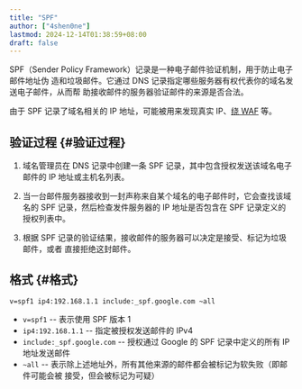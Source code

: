 ```yaml
---
title: "SPF"
author: ["4shen0ne"]
lastmod: 2024-12-14T01:38:59+08:00
draft: false
---
```


SPF（Sender Policy Framework）记录是一种电子邮件验证机制，用于防止电子邮件地址伪
造和垃圾邮件。它通过 DNS 记录指定哪些服务器有权代表你的域名发送电子邮件，从而帮
助接收邮件的服务器验证邮件的来源是否合法。

由于 SPF 记录了域名相关的 IP 地址，可能被用来发现真实 IP、[绕 WAF](https://github.com/mmarting/unwaf) 等。


## 验证过程 {#验证过程}

1.  域名管理员在 DNS 记录中创建一条 SPF 记录，其中包含授权发送该域名电子邮件的 IP
    地址或主机名列表。

2.  当一台邮件服务器接收到一封声称来自某个域名的电子邮件时，它会查找该域名的 SPF
    记录，然后检查发件服务器的 IP 地址是否包含在 SPF 记录定义的授权列表中。

3.  根据 SPF 记录的验证结果，接收邮件的服务器可以决定是接受、标记为垃圾邮件，或者
    直接拒绝这封邮件。


## 格式 {#格式}

```text
v=spf1 ip4:192.168.1.1 include:_spf.google.com ~all
```

-   `v=spf1` -- 表示使用 SPF 版本 1
-   `ip4:192.168.1.1` -- 指定被授权发送邮件的 IPv4
-   `include:_spf.google.com` -- 授权通过 Google 的 SPF 记录中定义的所有 IP 地址发送邮件
-   `~all` -- 表示除上述地址外，所有其他来源的邮件都会被标记为软失败（即邮件可能会被
    接受，但会被标记为可疑）
